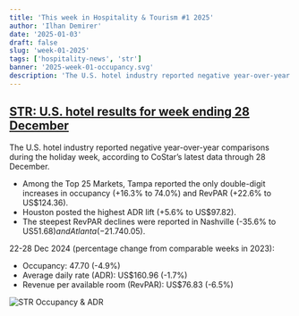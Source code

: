 ```yaml
---
title: 'This week in Hospitality & Tourism #1 2025'
author: 'Ilhan Demirer'
date: '2025-01-03'
draft: false
slug: 'week-01-2025'
tags: ['hospitality-news', 'str']
banner: '2025-week-01-occupancy.svg'
description: 'The U.S. hotel industry reported negative year-over-year comparisons during the holiday week, according to CoStar’s latest data through 28 December.'
---
```


## [STR: U.S. hotel results for week ending 28 December](https://str.com/press-release/us-hotel-results-week-ending-28-december)

The U.S. hotel industry reported negative year-over-year comparisons during the holiday week, according to CoStar’s latest data through 28 December.

- Among the Top 25 Markets, Tampa reported the only double-digit increases in occupancy (+16.3% to 74.0%) and RevPAR (+22.6% to US$124.36).
- Houston posted the highest ADR lift (+5.6% to US$97.82).
- The steepest RevPAR declines were reported in Nashville (-35.6% to US$51.68) and Atlanta (-21.7% to US$40.05).

22-28 Dec 2024 (percentage change from comparable weeks in 2023):

- Occupancy: 47.70 (-4.9%)
- Average daily rate (ADR): US$160.96 (-1.7%)
- Revenue per available room (RevPAR): US$76.83 (-6.5%)

![STR Occupancy & ADR](/images/blogimages/2025-week-01-occupancy.svg)
